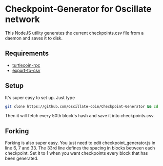 # Checkpoint-Generator for Oscillate network

This NodeJS utility generates the current checkpoints.csv file from a daemon and saves it to disk.

## Requirements
- [turtlecoin-rpc](https://github.com/brandonlehmann/turtlecoin-rpc)
- [export-to-csv](https://github.com/alexcaza/export-to-csv)

## Setup

It's super easy to set up. Just type
```bash
git clone https://github.com/oscillate-coin/Checkpoint-Generator && cd Checkpoint-Generator && npm start
```
Then it will fetch every 50th block's hash and save it into checkpoints.csv.

## Forking

Forking is also super easy. You just need to edit checkpoint_generator.js in line 6, 7 and 33.
The 33rd line defines the spacing in blocks between each checkpoint. Set it to 1 when you want checkpoints every block that has been generated.
